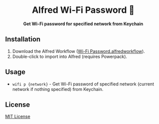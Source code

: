 <div align="center">
  <h1>Alfred Wi-Fi Password 🔐</h1>
</div>

<p align="center">
  <strong>Get Wi-Fi password for specified network from Keychain</strong>
</p>

## Installation

1. Download the Alfred Workflow ([Wi-Fi Password.alfredworkflow](https://github.com/epilande/alfred-wifi-password/releases/latest/download/WiFi-Password.alfredworkflow)).
1. Double-click to import into Alfred (requires Powerpack).

## Usage

- `wifi p {network}` - Get Wi-Fi password of specified network (current network if nothing specified) from Keychain.

## License

[MIT License](https://oss.ninja/mit/epilande/)
